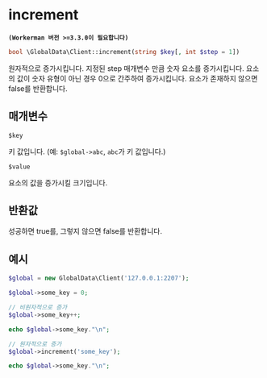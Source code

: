 # increment
**``` (Workerman 버전 >=3.3.0이 필요합니다) ```**
```php
bool \GlobalData\Client::increment(string $key[, int $step = 1])
```
원자적으로 증가시킵니다. 지정된 step 매개변수 만큼 숫자 요소를 증가시킵니다. 요소의 값이 숫자 유형이 아닌 경우 0으로 간주하여 증가시킵니다. 요소가 존재하지 않으면 false를 반환합니다.

## 매개변수

 ``` $key ```

키 값입니다. (예: ```$global->abc```, ```abc```가 키 값입니다.)

 ``` $value ```

요소의 값을 증가시킬 크기입니다.

## 반환값
성공하면 true를, 그렇지 않으면 false를 반환합니다.

## 예시

```php
$global = new GlobalData\Client('127.0.0.1:2207');

$global->some_key = 0;

// 비원자적으로 증가
$global->some_key++;

echo $global->some_key."\n";

// 원자적으로 증가
$global->increment('some_key');

echo $global->some_key."\n";
```
